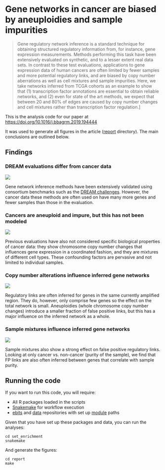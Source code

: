 # Gene networks in cancer are biased by aneuploidies and sample impurities

> Gene regulatory network inference is a standard technique for obtaining
> structured regulatory information from, for instance, gene expression
> measurements. Methods performing this task have been extensively evaluated on
> synthetic, and to a lesser extent real data sets. In contrast to these test
> evaluations, applications to gene expression data of human cancers are often
> limited by fewer samples and more potential regulatory links, and are biased
> by copy number aberrations as well as cell mixtures and sample impurities.
> Here, we take networks inferred from TCGA cohorts as an example to show that
> (1) transcription factor annotations are essential to obtain reliable
> networks, and (2) even for state of the art methods, we expect that between
> 20 and 80% of edges are caused by copy number changes and cell mixtures
> rather than transcription factor regulation.]

This is the analysis code for our paper at https://doi.org/10.1016/j.bbagrm.2019.194444

It was used to generate all figures in the article ([report](report) directory).
The main conclusions are outlined below.

## Findings

### DREAM evaluations differ from cancer data

![](https://github.com/mschubert/GRN-aneup-purity/releases/download/untagged-02aa9a1b519d7dac62f7/Fig1-TFs.png)

Gene network inference methods have been extensively validated using consortium
benchmarks such as the [DREAM challenges](http://dreamchallenges.org/). However,
the cancer data these methods are often used on have many more genes and fewer
samples than those in the evaluation.

### Cancers are aneuploid and impure, but this has not been modeled

![](https://github.com/mschubert/GRN-aneup-purity/releases/download/untagged-02aa9a1b519d7dac62f7/Fig2-Distributions.png)

Previous evaluations have also not considered specific biological properties of
cancer data: they show chromosome copy number changes that influences gene
expression in a coordinated fashion, and they are mixtures of different cell
types. These confounding factors are pervasive and not limited to individual
samples.

### Copy number alterations influence inferred gene networks

![](https://github.com/mschubert/GRN-aneup-purity/releases/download/untagged-02aa9a1b519d7dac62f7/Fig3-CNAs.png)

Regulatory links are often inferred for genes in the same currently amplified
region. They do, however, only comprise few genes so the effect on the total
network is small. Aneuploidies (whole chromosome copy number changes) introduce
a smaller fraction of false positive links, but this has a major influence on
the inferred network as a whole.

### Sample mixtures influence inferred gene networks

![](https://github.com/mschubert/GRN-aneup-purity/releases/download/untagged-02aa9a1b519d7dac62f7/Fig4-Purity.png)

Sample mixtures also show a strong effect on false positive regulatory links.
Looking at only cancer vs. non-cancer (purity of the sample), we find that
FP links are also often inferred between genes that correlate with sample
purity.

## Running the code

If you want to run this code, you will require:

* All R packages loaded in the scripts
* [Snakemake](https://snakemake.readthedocs.io/en/stable/) for workflow execution
* [ebits](https://github.com/mschubert/ebits) and [data](https://github.com/mschubert/data)
  repositories with set up [module](https://github.com/klmr/modules) paths

Given that you have set up these packages and data, you can run the analyses:

```
cd set_enrichment
snakemake
```

And generate the figures:

```
cd report
make
```
